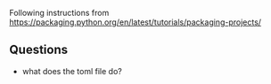 Following instructions from https://packaging.python.org/en/latest/tutorials/packaging-projects/


## Questions

- what does the toml file do?